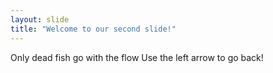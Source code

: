 ```yaml
---
layout: slide
title: "Welcome to our second slide!"
---
```

Only dead fish go with the flow
Use the left arrow to go back!
